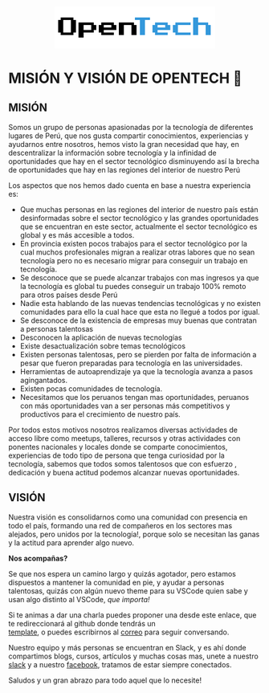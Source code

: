 <p align="center">
  <img src="public/assets/img/name.png" width="320" alt="OpenTech" />
</p>

# MISIÓN Y VISIÓN DE OPENTECH 💙

## MISIÓN

Somos un grupo de personas apasionadas por la tecnología de diferentes lugares de Perú, que nos gusta compartir conocimientos, experiencias y ayudarnos entre nosotros, hemos visto la gran necesidad que hay, en descentralizar la información sobre tecnología y la infinidad de oportunidades que hay en el sector tecnológico disminuyendo así la brecha de oportunidades que hay en las regiones del interior de nuestro Perú

Los aspectos que nos hemos dado cuenta en base a nuestra experiencia es:

* Que muchas personas en las regiones del interior de nuestro país están desinformadas sobre el sector tecnológico y las grandes oportunidades que se encuentran en este sector, actualmente el sector tecnológico es global y es más accesible a todos.
* En provincia existen pocos trabajos para el sector tecnológico por la cual muchos profesionales migran a realizar otras labores que no sean tecnología pero no es necesario migrar para conseguir un trabajo en tecnología.
* Se desconoce que se puede alcanzar trabajos con mas ingresos ya que la tecnología es global tu puedes conseguir un trabajo 100% remoto para otros países desde Perú
* Nadie esta hablando de las nuevas tendencias tecnológicas y no existen comunidades para ello la cual hace que esta no llegué a todos por igual.
* Se desconoce de la existencia de empresas muy buenas que contratan a personas talentosas
* Desconocen la aplicación de nuevas tecnologías
* Existe desactualización sobre temas tecnológicos
* Existen personas talentosas, pero se pierden por falta de información a pesar que fueron preparadas para tecnología en las universidades.
* Herramientas de autoaprendizaje ya que la tecnología avanza a pasos agingantados.
* Existen pocas comunidades de tecnología.
* Necesitamos que los peruanos tengan mas oportunidades, peruanos con más oportunidades van a ser personas más competitivos y productivos para el crecimiento de nuestro país.

Por todos estos motivos nosotros realizamos diversas actividades de acceso libre como meetups, talleres, recursos y otras actividades con ponentes nacionales y locales donde se comparte conocimientos, experiencias de todo tipo de persona que tenga curiosidad por la tecnología, sabemos que todos somos talentosos que con esfuerzo , dedicación y buena actitud podemos alcanzar nuevas oportunidades.

## VISIÓN

Nuestra visión es consolidarnos como una comunidad con presencia en todo el país, formando una red de compañeros en los sectores mas alejados, pero unidos por la tecnología!, porque solo se necesitan las ganas y la actitud para aprender algo nuevo.

**Nos acompañas?**

Se que nos espera un camino largo y quizás agotador, pero estamos dispuestos a mantener la comunidad en pie, y ayudar a personas talentosas, quizás con algún nuevo theme para su VSCode quien sabe y usan algo distinto al VSCode, *que importa!*

Si te animas a dar una charla puedes proponer una desde este enlace, que te redireccionará al github donde tendrás un    
[template](https://github.com/opentech-pe/opentech.pe/issues/new?assignees=jhonfitzgerald%2C+paulotijero%2C+manuelrojasc&labels=cfp&template=propuesta-de-charla.md&title=Título+de+tu+charla+.+.+.), o puedes escribirnos al [correo](paulotijero@gmail.com) para seguir conversando.

Nuestro equipo y más personas se encuentran en Slack, y es ahí donde compartimos blogs, cursos, artículos y muchas cosas mas, unete a nuestro [slack](https://hola-opentech.herokuapp.com/) y a nuestro [facebook](https://www.facebook.com/OpenTechTM), tratamos de estar siempre conectados.

Saludos y un gran abrazo para todo aquel que lo necesite!
